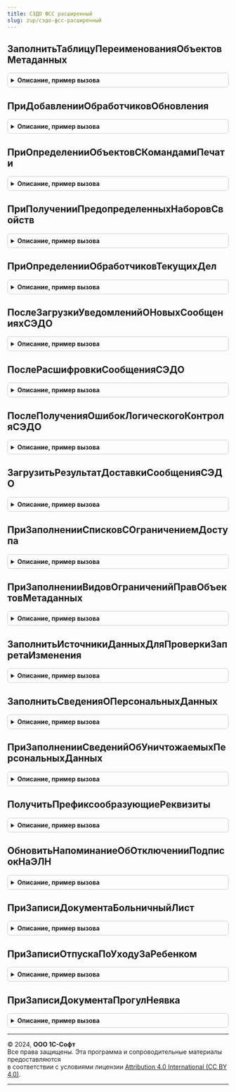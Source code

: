```yaml
---
title: СЭДО ФСС расширенный
slug: zup/сэдо-фсс-расширенный
---
```



## ЗаполнитьТаблицуПереименованияОбъектовМетаданных
<details style="margin: 1em 0; padding: 0.5em; border: 1px solid #ccc; border-radius: 6px;">

<summary style="font-weight: bold; cursor: pointer;">Описание, пример вызова</summary>

```bsl

// См. ОбщегоНазначенияПереопределяемый.ЗаполнитьТаблицуПереименованияОбъектовМетаданных.
Процедура ЗаполнитьТаблицуПереименованияОбъектовМетаданных(Итог) Экспорт
```

Пример вызова
```bsl
СЭДОФССРасширенный.ЗаполнитьТаблицуПереименованияОбъектовМетаданных(Итог) 
```
</details>

## ПриДобавленииОбработчиковОбновления
<details style="margin: 1em 0; padding: 0.5em; border: 1px solid #ccc; border-radius: 6px;">

<summary style="font-weight: bold; cursor: pointer;">Описание, пример вызова</summary>

```bsl

// См. ОбновлениеИнформационнойБазыБСП.ПриДобавленииОбработчиковОбновления.
Процедура ПриДобавленииОбработчиковОбновления(Обработчики) Экспорт
```

Пример вызова
```bsl
СЭДОФССРасширенный.ПриДобавленииОбработчиковОбновления(Обработчики) 
```
</details>

## ПриОпределенииОбъектовСКомандамиПечати
<details style="margin: 1em 0; padding: 0.5em; border: 1px solid #ccc; border-radius: 6px;">

<summary style="font-weight: bold; cursor: pointer;">Описание, пример вызова</summary>

```bsl

// Определяет объекты, в которых есть процедура ДобавитьКомандыПечати().
// Подробнее см. УправлениеПечатьюПереопределяемый.
//
// Параметры:
//  СписокОбъектов - Массив - список менеджеров объектов.
//
Процедура ПриОпределенииОбъектовСКомандамиПечати(СписокОбъектов) Экспорт
```

Пример вызова
```bsl
СЭДОФССРасширенный.ПриОпределенииОбъектовСКомандамиПечати(СписокОбъектов) 
```
</details>

## ПриПолученииПредопределенныхНаборовСвойств
<details style="margin: 1em 0; padding: 0.5em; border: 1px solid #ccc; border-radius: 6px;">

<summary style="font-weight: bold; cursor: pointer;">Описание, пример вызова</summary>

```bsl

// См. УправлениеСвойствамиПереопределяемый.ПриПолученииПредопределенныхНаборовСвойств.
Процедура ПриПолученииПредопределенныхНаборовСвойств(Наборы) Экспорт
```

Пример вызова
```bsl
СЭДОФССРасширенный.ПриПолученииПредопределенныхНаборовСвойств(Наборы) 
```
</details>

## ПриОпределенииОбработчиковТекущихДел
<details style="margin: 1em 0; padding: 0.5em; border: 1px solid #ccc; border-radius: 6px;">

<summary style="font-weight: bold; cursor: pointer;">Описание, пример вызова</summary>

```bsl

// См. ТекущиеДелаПереопределяемый.ПриОпределенииОбработчиковТекущихДел.
Процедура ПриОпределенииОбработчиковТекущихДел(Обработчики) Экспорт
```

Пример вызова
```bsl
СЭДОФССРасширенный.ПриОпределенииОбработчиковТекущихДел(Обработчики) 
```
</details>

## ПослеЗагрузкиУведомленийОНовыхСообщенияхСЭДО
<details style="margin: 1em 0; padding: 0.5em; border: 1px solid #ccc; border-radius: 6px;">

<summary style="font-weight: bold; cursor: pointer;">Описание, пример вызова</summary>

```bsl

// См. ЭлектронныйДокументооборотСФССПереопределяемый.ПослеЗагрузкиУведомленийОНовыхСообщенияхСЭДО.
Процедура ПослеЗагрузкиУведомленийОНовыхСообщенияхСЭДО(Страхователь, Уведомления, ОбработанныеУведомления) Экспорт
```

Пример вызова
```bsl
СЭДОФССРасширенный.ПослеЗагрузкиУведомленийОНовыхСообщенияхСЭДО(Страхователь, Уведомления, ОбработанныеУведомления) 
```
</details>

## ПослеРасшифровкиСообщенияСЭДО
<details style="margin: 1em 0; padding: 0.5em; border: 1px solid #ccc; border-radius: 6px;">

<summary style="font-weight: bold; cursor: pointer;">Описание, пример вызова</summary>

```bsl

// См. ЭлектронныйДокументооборотСФССПереопределяемый.ПослеРасшифровкиСообщенияСЭДО.
Процедура ПослеРасшифровкиСообщенияСЭДО(Страхователь, Сообщение, Результат, Кэш) Экспорт
```

Пример вызова
```bsl
СЭДОФССРасширенный.ПослеРасшифровкиСообщенияСЭДО(Страхователь, Сообщение, Результат, Кэш) 
```
</details>

## ПослеПолученияОшибокЛогическогоКонтроляСЭДО
<details style="margin: 1em 0; padding: 0.5em; border: 1px solid #ccc; border-radius: 6px;">

<summary style="font-weight: bold; cursor: pointer;">Описание, пример вызова</summary>

```bsl

// См. ЭлектронныйДокументооборотСФССПереопределяемый.ПослеПолученияОшибокЛогическогоКонтроляСЭДО.
Процедура ПослеПолученияОшибокЛогическогоКонтроляСЭДО(Страхователь, ИсходноеСообщение, ТекстОшибки, Результат) Экспорт
```

Пример вызова
```bsl
СЭДОФССРасширенный.ПослеПолученияОшибокЛогическогоКонтроляСЭДО(Страхователь, ИсходноеСообщение, ТекстОшибки, Результат) 
```
</details>

## ЗагрузитьРезультатДоставкиСообщенияСЭДО
<details style="margin: 1em 0; padding: 0.5em; border: 1px solid #ccc; border-radius: 6px;">

<summary style="font-weight: bold; cursor: pointer;">Описание, пример вызова</summary>

```bsl

// См. СЭДОФСС.ЗагрузитьРезультатДоставкиСообщенияСЭДО.
Процедура ЗагрузитьРезультатДоставкиСообщенияСЭДО(Страхователь, Сообщение, Результат) Экспорт
```

Пример вызова
```bsl
СЭДОФССРасширенный.ЗагрузитьРезультатДоставкиСообщенияСЭДО(Страхователь, Сообщение, Результат) 
```
</details>

## ПриЗаполненииСписковСОграничениемДоступа
<details style="margin: 1em 0; padding: 0.5em; border: 1px solid #ccc; border-radius: 6px;">

<summary style="font-weight: bold; cursor: pointer;">Описание, пример вызова</summary>

```bsl

// См. УправлениеДоступомПереопределяемый.ПриЗаполненииСписковСОграничениемДоступа.
Процедура ПриЗаполненииСписковСОграничениемДоступа(Списки) Экспорт
```

Пример вызова
```bsl
СЭДОФССРасширенный.ПриЗаполненииСписковСОграничениемДоступа(Списки) 
```
</details>

## ПриЗаполненииВидовОграниченийПравОбъектовМетаданных
<details style="margin: 1em 0; padding: 0.5em; border: 1px solid #ccc; border-radius: 6px;">

<summary style="font-weight: bold; cursor: pointer;">Описание, пример вызова</summary>

```bsl

// См. УправлениеДоступомПереопределяемый.ПриЗаполненииВидовОграниченийПравОбъектовМетаданных.
Процедура ПриЗаполненииВидовОграниченийПравОбъектовМетаданных(Описание) Экспорт
```

Пример вызова
```bsl
СЭДОФССРасширенный.ПриЗаполненииВидовОграниченийПравОбъектовМетаданных(Описание) 
```
</details>

## ЗаполнитьИсточникиДанныхДляПроверкиЗапретаИзменения
<details style="margin: 1em 0; padding: 0.5em; border: 1px solid #ccc; border-radius: 6px;">

<summary style="font-weight: bold; cursor: pointer;">Описание, пример вызова</summary>

```bsl

// См. ДатыЗапретаИзмененияПереопределяемый.ЗаполнитьИсточникиДанныхДляПроверкиЗапретаИзменения.
Процедура ЗаполнитьИсточникиДанныхДляПроверкиЗапретаИзменения(ИсточникиДанных) Экспорт
```

Пример вызова
```bsl
СЭДОФССРасширенный.ЗаполнитьИсточникиДанныхДляПроверкиЗапретаИзменения(ИсточникиДанных) 
```
</details>

## ЗаполнитьСведенияОПерсональныхДанных
<details style="margin: 1em 0; padding: 0.5em; border: 1px solid #ccc; border-radius: 6px;">

<summary style="font-weight: bold; cursor: pointer;">Описание, пример вызова</summary>

```bsl

// См. ЗащитаПерсональныхДанныхПереопределяемый.ЗаполнитьСведенияОПерсональныхДанных.
Процедура ЗаполнитьСведенияОПерсональныхДанных(ТаблицаСведений) Экспорт
```

Пример вызова
```bsl
СЭДОФССРасширенный.ЗаполнитьСведенияОПерсональныхДанных(ТаблицаСведений) 
```
</details>

## ПриЗаполненииСведенийОбУничтожаемыхПерсональныхДанных
<details style="margin: 1em 0; padding: 0.5em; border: 1px solid #ccc; border-radius: 6px;">

<summary style="font-weight: bold; cursor: pointer;">Описание, пример вызова</summary>

```bsl

// См. ЗащитаПерсональныхДанныхПереопределяемый.ПриЗаполненииСведенийОбУничтожаемыхПерсональныхДанных.
Процедура ПриЗаполненииСведенийОбУничтожаемыхПерсональныхДанных(ТаблицаСведений) Экспорт
```

Пример вызова
```bsl
СЭДОФССРасширенный.ПриЗаполненииСведенийОбУничтожаемыхПерсональныхДанных(ТаблицаСведений) 
```
</details>

## ПолучитьПрефиксообразующиеРеквизиты
<details style="margin: 1em 0; padding: 0.5em; border: 1px solid #ccc; border-radius: 6px;">

<summary style="font-weight: bold; cursor: pointer;">Описание, пример вызова</summary>

```bsl

// См. ПрефиксацияОбъектовПереопределяемый.ПолучитьПрефиксообразующиеРеквизиты.
Процедура ПолучитьПрефиксообразующиеРеквизиты(Объекты) Экспорт
```

Пример вызова
```bsl
СЭДОФССРасширенный.ПолучитьПрефиксообразующиеРеквизиты(Объекты) 
```
</details>

## ОбновитьНапоминаниеОбОтключенииПодписокНаЭЛН
<details style="margin: 1em 0; padding: 0.5em; border: 1px solid #ccc; border-radius: 6px;">

<summary style="font-weight: bold; cursor: pointer;">Описание, пример вызова</summary>

```bsl

// Обновляет видимость группы и надписи, напоминающей пользователю о необходимости отключения подписки на ЭЛН.
//
// Параметры:
//   Форма - ФормаКлиентскогоПриложения - Форма с группой "ГруппаНапоминаниеОбОтключенииПодпискиНаЭЛН".
//   ПараметрыОбновленияФормы - Структура - Данные формы.
//   ПараметрыПособий - Структура - Кэш формы в части пособий.
//
Процедура ОбновитьНапоминаниеОбОтключенииПодписокНаЭЛН(Форма, ПараметрыОбновленияФормы, ПараметрыПособий) Экспорт
```

Пример вызова
```bsl
СЭДОФССРасширенный.ОбновитьНапоминаниеОбОтключенииПодписокНаЭЛН(Форма, ПараметрыОбновленияФормы, ПараметрыПособий) 
```
</details>

## ПриЗаписиДокументаБольничныйЛист
<details style="margin: 1em 0; padding: 0.5em; border: 1px solid #ccc; border-radius: 6px;">

<summary style="font-weight: bold; cursor: pointer;">Описание, пример вызова</summary>

```bsl

Процедура ПриЗаписиДокументаБольничныйЛист(БольничныйОбъект, Отказ) Экспорт
```

Пример вызова
```bsl
СЭДОФССРасширенный.ПриЗаписиДокументаБольничныйЛист(БольничныйОбъект, Отказ) 
```
</details>

## ПриЗаписиОтпускаПоУходуЗаРебенком
<details style="margin: 1em 0; padding: 0.5em; border: 1px solid #ccc; border-radius: 6px;">

<summary style="font-weight: bold; cursor: pointer;">Описание, пример вызова</summary>

```bsl

Процедура ПриЗаписиОтпускаПоУходуЗаРебенком(ОтпускПоУходуОбъект, Отказ) Экспорт
```

Пример вызова
```bsl
СЭДОФССРасширенный.ПриЗаписиОтпускаПоУходуЗаРебенком(ОтпускПоУходуОбъект, Отказ) 
```
</details>

## ПриЗаписиДокументаПрогулНеявка
<details style="margin: 1em 0; padding: 0.5em; border: 1px solid #ccc; border-radius: 6px;">

<summary style="font-weight: bold; cursor: pointer;">Описание, пример вызова</summary>

```bsl

Процедура ПриЗаписиДокументаПрогулНеявка(ПрогулНеявкаОбъект, Отказ) Экспорт
```

Пример вызова
```bsl
СЭДОФССРасширенный.ПриЗаписиДокументаПрогулНеявка(ПрогулНеявкаОбъект, Отказ) 
```
</details>

---

© 2024, **ООО 1С-Софт**  
Все права защищены. Эта программа и сопроводительные материалы предоставляются  
в соответствии с условиями лицензии [Attribution 4.0 International (CC BY 4.0)](https://creativecommons.org/licenses/by/4.0/legalcode).

---
